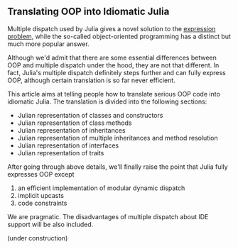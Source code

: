 ## Translating OOP into Idiomatic Julia

Multiple dispatch used by Julia gives a novel solution to the [expression problem](https://en.wikipedia.org/wiki/Expression_problem), while the so-called object-oriented programming has a distinct but much more popular answer.

Although we'd admit that there are some essential differences between OOP and multiple dispatch under the hood, they are not that different. In fact, Julia's multiple dispatch definitely steps further and can fully express OOP, although certain translation is so far never efficient.

This article aims at telling people how to translate serious OOP code into idiomatic Julia. The translation is divided into the following sections:

- Julian representation of classes and constructors
- Julian representation of class methods
- Julian representation of inheritances
- Julian representation of multiple inheritances and method resolution
- Julian representation of interfaces
- Julian representation of traits

After going through above details, we'll finally raise the point that Julia fully expresses OOP except

1. an efficient implementation of modular dynamic dispatch
2. implicit upcasts
3. code constraints

We are pragmatic. The disadvantages of multiple dispatch about IDE support will be also included.

(under construction)
